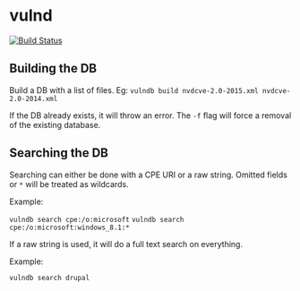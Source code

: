 # vulnd

[![Build Status](https://travis-ci.org/gerred/vulndb.svg?branch=master)](https://travis-ci.org/gerred/vulndb)

## Building the DB

Build a DB with a list of files. Eg: `vulndb build nvdcve-2.0-2015.xml nvdcve-2.0-2014.xml`

If the DB already exists, it will throw an error. The `-f` flag will force a removal of the existing database.

## Searching the DB

Searching can either be done with a CPE URI or a raw string. Omitted fields or `*` will be treated as wildcards.

Example:

`vulndb search cpe:/o:microsoft`
`vulndb search cpe:/o:microsoft:windows_8.1:*`

If a raw string is used, it will do a full text search on everything.

Example:

`vulndb search drupal`
